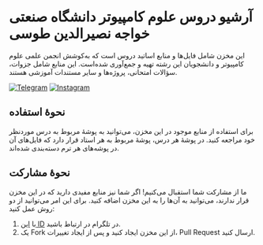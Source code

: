# آرشیو دروس علوم کامپیوتر دانشگاه صنعتی خواجه نصیرالدین طوسی
این مخزن شامل فایل‌ها و منابع اساتید دروس است که به‌کوشش انجمن علمی علوم کامپیوتر و دانشجویان این رشته تهیه و جمع‌آوری شده‌است. این منابع شامل جزوات، سؤالات امتحانی، پروژه‌ها و سایر مستندات آموزشی هستند.

[![Telegram](https://img.shields.io/badge/Telegram-2CA5E0?style=for-the-badge&logo=telegram&logoColor=white)](https://t.me/KNTU_CSSA)
[![Instagram](https://img.shields.io/badge/Instagram-E4405F?style=for-the-badge&logo=instagram&logoColor=white)](https://instagram.com/kntu_cssa)
## نحوهٔ استفاده
برای استفاده از منابع موجود در این مخزن، می‌توانید به پوشهٔ مربوط به درس موردنظر خود مراجعه کنید. در پوشهٔ هر درس، پوشهٔ مربوط به هر استاد قرار دارد که فایل‌های آن در پوشه‌های هر ترم دسته‌بندی شده‌اند.
## نحوهٔ مشارکت  
ما از مشارکت شما استقبال می‌کنیم! اگر شما نیز منابع مفیدی دارید که در این مخزن قرار ندارند، می‌توانید به آن‌ها را به این مخزن اضافه کنید. برای این امر می‌توانید از دو روش عمل کنید:  
1. با [این ID](https://t.me/heliataromi) در تلگرام در ارتباط باشید.
2. یک Fork از این مخزن ایجاد کنید و پس از ایجاد تغییرات، Pull Request ارسال کنید.